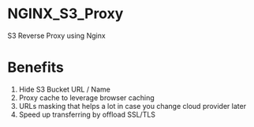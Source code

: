 # NGINX_S3_Proxy
S3 Reverse Proxy using Nginx


# Benefits
1. Hide S3 Bucket URL / Name
2. Proxy cache to leverage browser caching
3. URLs masking that helps a lot in case you change cloud provider later
4. Speed up transferring by offload SSL/TLS
